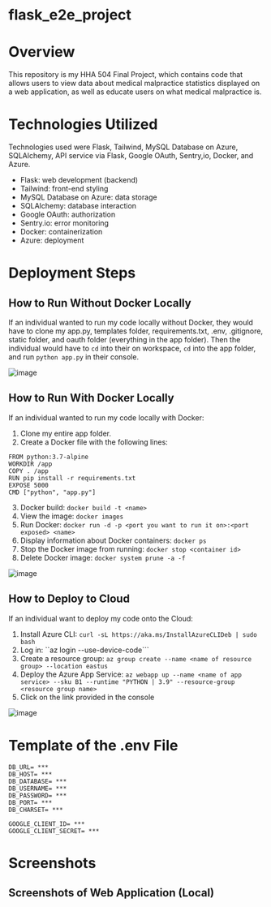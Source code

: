 # flask_e2e_project

# Overview
This repository is my HHA 504 Final Project, which contains code that allows users to view data about medical malpractice statistics displayed on a web application, as well as educate users on what medical malpractice is. 

# Technologies Utilized
Technologies used were Flask, Tailwind, MySQL Database on Azure, SQLAlchemy, API service via Flask, Google OAuth, Sentry,io, Docker, and Azure. 

- Flask: web development (backend)
- Tailwind: front-end styling
- MySQL Database on Azure: data storage
- SQLAlchemy: database interaction
- Google OAuth: authorization
- Sentry.io: error monitoring
- Docker: containerization
- Azure: deployment

# Deployment Steps

## How to Run Without Docker Locally

If an individual wanted to run my code locally without Docker, they would have to clone my app.py, templates folder, requirements.txt, .env, .gitignore, static folder, and oauth folder (everything in the app folder). Then the individual would have to `cd` into their on workspace, `cd` into the app folder, and run `python app.py` in their console. 

![image](https://github.com/jesschannn/flask_e2e_project/assets/123782059/9395a32a-7a2a-4ffc-9b56-ea421234fc36)


## How to Run With Docker Locally

If an individual wanted to run my code locally with Docker: 
1. Clone my entire app folder.
2. Create a Docker file with the following lines:

```
FROM python:3.7-alpine
WORKDIR /app
COPY . /app
RUN pip install -r requirements.txt
EXPOSE 5000
CMD ["python", "app.py"]
```
   
3. Docker build: ```docker build -t <name>```
4. View the image: ```docker images```
5. Run Docker: ```docker run -d -p <port you want to run it on>:<port exposed> <name>```
6. Display information about Docker containers: ```docker ps```
7. Stop the Docker image from running: ```docker stop <container id>```
8. Delete Docker image: ```docker system prune -a -f```

![image](https://github.com/jesschannn/flask_e2e_project/assets/123782059/3531d510-ae8a-4f51-89ed-333037a7b35a)


## How to Deploy to Cloud
If an individual want to deploy my code onto the Cloud:
1. Install Azure CLI: ```curl -sL https://aka.ms/InstallAzureCLIDeb | sudo bash```
2. Log in: ``az login --use-device-code```
3. Create a resource group: ```az group create --name <name of resource group> --location eastus```
4. Deploy the Azure App Service: ```az webapp up --name <name of app service> --sku B1 --runtime "PYTHON | 3.9" --resource-group <resource group name>```
5. Click on the link provided in the console

![image](https://github.com/jesschannn/flask_e2e_project/assets/123782059/1ab38566-db97-46b3-8386-de228cd994d5)

# Template of the .env File

```
DB_URL= ***
DB_HOST= ***
DB_DATABASE= ***
DB_USERNAME= ***
DB_PASSWORD= ***
DB_PORT= ***
DB_CHARSET= ***

GOOGLE_CLIENT_ID= ***
GOOGLE_CLIENT_SECRET= ***
```

# Screenshots 

## Screenshots of Web Application (Local)